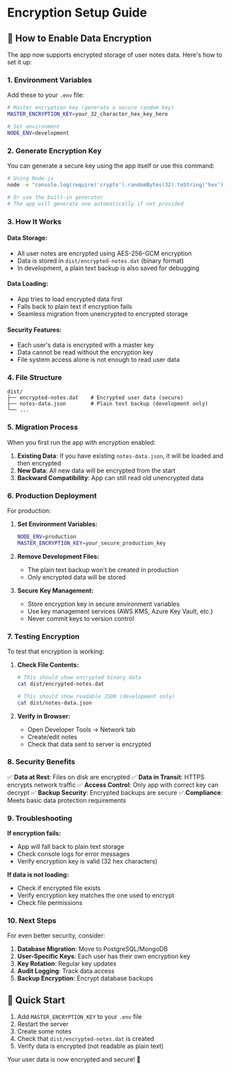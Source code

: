 # Encryption Setup Guide

## 🔐 How to Enable Data Encryption

The app now supports encrypted storage of user notes data. Here's how to set it up:

### 1. **Environment Variables**

Add these to your `.env` file:

```bash
# Master encryption key (generate a secure random key)
MASTER_ENCRYPTION_KEY=your_32_character_hex_key_here

# Set environment
NODE_ENV=development
```

### 2. **Generate Encryption Key**

You can generate a secure key using the app itself or use this command:

```bash
# Using Node.js
node -e "console.log(require('crypto').randomBytes(32).toString('hex'))"

# Or use the built-in generator
# The app will generate one automatically if not provided
```

### 3. **How It Works**

#### **Data Storage:**
- All user notes are encrypted using AES-256-GCM encryption
- Data is stored in `dist/encrypted-notes.dat` (binary format)
- In development, a plain text backup is also saved for debugging

#### **Data Loading:**
- App tries to load encrypted data first
- Falls back to plain text if encryption fails
- Seamless migration from unencrypted to encrypted storage

#### **Security Features:**
- Each user's data is encrypted with a master key
- Data cannot be read without the encryption key
- File system access alone is not enough to read user data

### 4. **File Structure**

```
dist/
├── encrypted-notes.dat    # Encrypted user data (secure)
├── notes-data.json        # Plain text backup (development only)
└── ...
```

### 5. **Migration Process**

When you first run the app with encryption enabled:

1. **Existing Data**: If you have existing `notes-data.json`, it will be loaded and then encrypted
2. **New Data**: All new data will be encrypted from the start
3. **Backward Compatibility**: App can still read old unencrypted data

### 6. **Production Deployment**

For production:

1. **Set Environment Variables:**
   ```bash
   NODE_ENV=production
   MASTER_ENCRYPTION_KEY=your_secure_production_key
   ```

2. **Remove Development Files:**
   - The plain text backup won't be created in production
   - Only encrypted data will be stored

3. **Secure Key Management:**
   - Store encryption key in secure environment variables
   - Use key management services (AWS KMS, Azure Key Vault, etc.)
   - Never commit keys to version control

### 7. **Testing Encryption**

To test that encryption is working:

1. **Check File Contents:**
   ```bash
   # This should show encrypted binary data
   cat dist/encrypted-notes.dat
   
   # This should show readable JSON (development only)
   cat dist/notes-data.json
   ```

2. **Verify in Browser:**
   - Open Developer Tools → Network tab
   - Create/edit notes
   - Check that data sent to server is encrypted

### 8. **Security Benefits**

✅ **Data at Rest**: Files on disk are encrypted
✅ **Data in Transit**: HTTPS encrypts network traffic
✅ **Access Control**: Only app with correct key can decrypt
✅ **Backup Security**: Encrypted backups are secure
✅ **Compliance**: Meets basic data protection requirements

### 9. **Troubleshooting**

**If encryption fails:**
- App will fall back to plain text storage
- Check console logs for error messages
- Verify encryption key is valid (32 hex characters)

**If data is not loading:**
- Check if encrypted file exists
- Verify encryption key matches the one used to encrypt
- Check file permissions

### 10. **Next Steps**

For even better security, consider:

1. **Database Migration**: Move to PostgreSQL/MongoDB
2. **User-Specific Keys**: Each user has their own encryption key
3. **Key Rotation**: Regular key updates
4. **Audit Logging**: Track data access
5. **Backup Encryption**: Encrypt database backups

## 🚀 Quick Start

1. Add `MASTER_ENCRYPTION_KEY` to your `.env` file
2. Restart the server
3. Create some notes
4. Check that `dist/encrypted-notes.dat` is created
5. Verify data is encrypted (not readable as plain text)

Your user data is now encrypted and secure! 🔐
